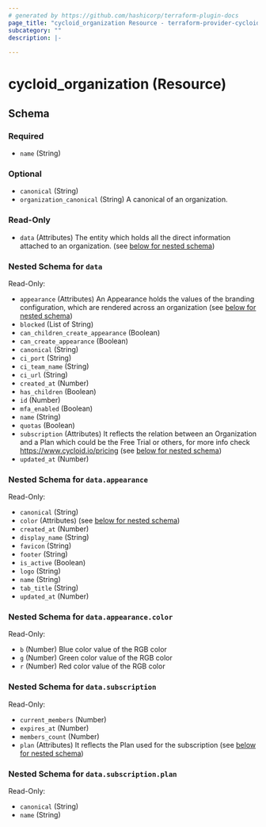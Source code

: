 ```yaml
---
# generated by https://github.com/hashicorp/terraform-plugin-docs
page_title: "cycloid_organization Resource - terraform-provider-cycloid"
subcategory: ""
description: |-
  
---
```


# cycloid_organization (Resource)





<!-- schema generated by tfplugindocs -->
## Schema

### Required

- `name` (String)

### Optional

- `canonical` (String)
- `organization_canonical` (String) A canonical of an organization.

### Read-Only

- `data` (Attributes) The entity which holds all the direct information attached to an organization. (see [below for nested schema](#nestedatt--data))

<a id="nestedatt--data"></a>
### Nested Schema for `data`

Read-Only:

- `appearance` (Attributes) An Appearance holds the values of the branding configuration, which are rendered across an organization (see [below for nested schema](#nestedatt--data--appearance))
- `blocked` (List of String)
- `can_children_create_appearance` (Boolean)
- `can_create_appearance` (Boolean)
- `canonical` (String)
- `ci_port` (String)
- `ci_team_name` (String)
- `ci_url` (String)
- `created_at` (Number)
- `has_children` (Boolean)
- `id` (Number)
- `mfa_enabled` (Boolean)
- `name` (String)
- `quotas` (Boolean)
- `subscription` (Attributes) It reflects the relation between an Organization and a Plan which
could be the Free Trial or others, for more info check https://www.cycloid.io/pricing (see [below for nested schema](#nestedatt--data--subscription))
- `updated_at` (Number)

<a id="nestedatt--data--appearance"></a>
### Nested Schema for `data.appearance`

Read-Only:

- `canonical` (String)
- `color` (Attributes) (see [below for nested schema](#nestedatt--data--appearance--color))
- `created_at` (Number)
- `display_name` (String)
- `favicon` (String)
- `footer` (String)
- `is_active` (Boolean)
- `logo` (String)
- `name` (String)
- `tab_title` (String)
- `updated_at` (Number)

<a id="nestedatt--data--appearance--color"></a>
### Nested Schema for `data.appearance.color`

Read-Only:

- `b` (Number) Blue color value of the RGB color
- `g` (Number) Green color value of the RGB color
- `r` (Number) Red color value of the RGB color



<a id="nestedatt--data--subscription"></a>
### Nested Schema for `data.subscription`

Read-Only:

- `current_members` (Number)
- `expires_at` (Number)
- `members_count` (Number)
- `plan` (Attributes) It reflects the Plan used for the subscription (see [below for nested schema](#nestedatt--data--subscription--plan))

<a id="nestedatt--data--subscription--plan"></a>
### Nested Schema for `data.subscription.plan`

Read-Only:

- `canonical` (String)
- `name` (String)
